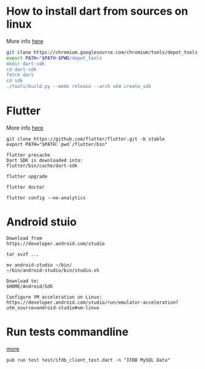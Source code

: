 # How to install dart from sources on linux
More info [here](https://github.com/dart-lang/sdk/wiki/Building)
```bash
git clone https://chromium.googlesource.com/chromium/tools/depot_tools.git
export PATH="$PATH:$PWD/depot_tools
mkdir dart-sdk
cd dart-sdk
fetch dart
cd sdk
./tools/build.py --mode release --arch x64 create_sdk
```

# Flutter
More info [here](https://flutter.dev/docs/get-started/install/linux)
```
git clone https://github.com/flutter/flutter.git -b stable
export PATH="$PATH:`pwd`/flutter/bin"

flutter precache
Dart SDK is downloaded into:
flutter/bin/cache/dart-sdk

flutter upgrade

flutter doctor

flutter config --no-analytics
```

# Android stuio
```
Download from 
https://developer.android.com/studio

tar xvzf ...

mv android-studio ~/bin/
~/bin/android-studio/bin/studio.sh

Download to:
$HOME/Android/Sdk

Configure VM acceleration on Linux:
https://developer.android.com/studio/run/emulator-acceleration?utm_source=android-studio#vm-linux
```

# Run tests commandline 
[more](https://pub.dev/packages/test)
```
pub run test test/ifdb_client_test.dart -n "IFDB MySQL Data"
```
